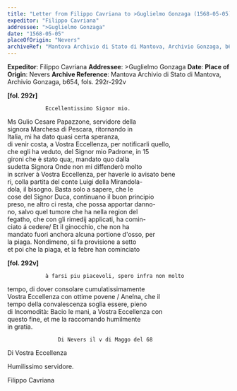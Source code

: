 ```yaml
---
title: "Letter from Filippo Cavriana to >Guglielmo Gonzaga (1568-05-05)"
expeditor: "Filippo Cavriana"
addressee: ">Guglielmo Gonzaga"
date: "1568-05-05"
placeOfOrigin: "Nevers"
archiveRef: "Mantova Archivio di Stato di Mantova, Archivio Gonzaga, b654, fols. 292r-292v"
---
```


**Expeditor**: Filippo Cavriana
**Addressee**: >Guglielmo Gonzaga
**Date**: 
**Place of Origin**: Nevers
**Archive Reference**: Mantova Archivio di Stato di Mantova, Archivio Gonzaga, b654, fols. 292r-292v


        
            
                
**[fol. 292r]**

                Eccellentissimo Signor mio.


                  
Ms Gulio Cesare Papazzone, servidore della   
signora Marchesa di Pescara, ritornando in   
Italia, mi ha dato quasi certa speranza,   
di venir costa, a Vostra Eccellenza, per notificarli quello,   
che egli ha veduto, del Signor mio Padrone, in 15   
gironi che è stato qua;, mandato quo dalla   
sudetta Signora Onde non mi diffenderò molto   
in scriver à Vostra Eccellenza, per haverle io avisato bene  
ri, colla partita del conte Luigi della Mirandola-  
dola, il bisogno. Basta solo a sapere, che le   
cose del Signor Duca, continuano il buon principio   
preso, ne altro ci resta, che possa apportar danno-  
no, salvo quel tumore che ha nella region del   
fegatho, che con gli rimedij applicati, ha comin-  
ciato á cedere/ Et il ginocchio, che non ha   
mandato fuori anchora alcuna portione d'osso, per   
la piaga. Nondimeno, si fa provisione a setto   
et poi che la piaga, et la febre han cominciato


                
**[fol. 292v]**

                à farsi piu piacevoli, spero infra non molto   
tempo, di dover consolare cumulatissimamente   
Vostra Eccellenza con ottime povene / Anelna, che il   
tempo della convalescenza soglia essere, pieno   
di Incomodità: Bacio le mani, a Vostra Eccellenza con   
questo fine, et me la raccomando humilmente   
in gratia.


                
                    Di Nevers il v di Maggo del 68
                      
Di Vostra Eccellenza
                      
Humilissimo servidore.
                      
Filippo Cavriana
                


            
        
    